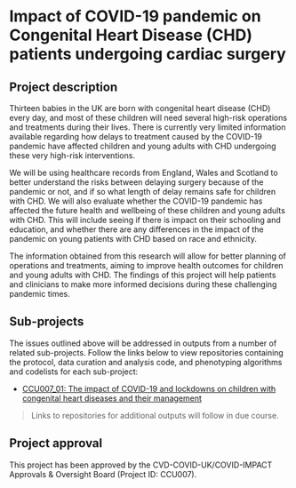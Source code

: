 # Impact of COVID-19 pandemic on Congenital Heart Disease (CHD) patients undergoing cardiac surgery

## Project description

Thirteen babies in the UK are born with congenital heart disease (CHD) every day, and most of these children will need several high-risk operations and treatments during their lives. There is currently very limited information available regarding how delays to treatment caused by the COVID-19 pandemic have affected children and young adults with CHD undergoing these very high-risk interventions.

We will be using healthcare records from England, Wales and Scotland to better understand the risks between delaying surgery because of the pandemic or not, and if so what length of delay remains safe for children with CHD. We will also evaluate whether the COVID-19 pandemic has affected the future health and wellbeing of these children and young adults with CHD. This will include seeing if there is impact on their schooling and education, and whether there are any differences in the impact of the pandemic on young patients with CHD based on race and ethnicity.

The information obtained from this research will allow for better planning of operations and treatments, aiming to improve health outcomes for children and young adults with CHD. The findings of this project will help patients and clinicians to make more informed decisions during these challenging pandemic times.

## Sub-projects

The issues outlined above will be addressed in outputs from a number of related sub-projects.  Follow the links below to view repositories containing the protocol, data curation and analysis code, and phenotyping algorithms and codelists for each sub-project:

* [CCU007_01: The impact of COVID-19 and lockdowns on children with congenital heart diseases and their management](https://github.com/BHFDSC/CCU007_01)

> Links to repositories for additional outputs will follow in due course.

## Project approval

This project has been approved by the CVD-COVID-UK/COVID-IMPACT Approvals & Oversight Board (Project ID: CCU007).
